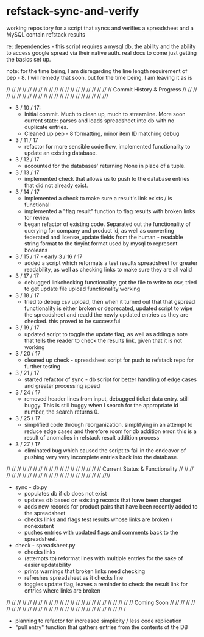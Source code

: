 # refstack-sync-and-verify
working repository for a script that syncs and verifies a spreadsheet and a
MySQL contain refstack results

re: dependencies - this script requires a mysql db, the ability and the ability
to access google spread via their native auth. real docs to come
just getting
the basics set up.

note: for the time being, I am disregarding the line length requirement of
pep - 8. I will remedy that soon, but for the time being, I am leaving it as is

// // // // // // // // // // // // // // // // // // // // Commit History & Progress // // // // // // // // // // // // // // // // // // // // // ///

* 3 / 10 / 17:
    - Initial commit. Much to clean up, much to streamline. More soon
        current state: parses and loads spreadsheet into db with no duplicate
        entries.
    - Cleaned up pep - 8 formatting, minor item ID matching debug
* 3 / 11 / 17
    - refactor for more sensible code flow, implemented functionality
        to update an existing database.
* 3 / 12 / 17
    - accounted for the databases' returning None in place of a tuple.
* 3 / 13 / 17
    - implemented check that allows us to push to the database entries that
        did not already exist.
* 3 / 14 / 17
    - implemented a check to make sure a result's link exists / is
        functional
    - implemented a "flag result" function to flag results with broken links for
        review
    - began refactor of existing code. Separated out the functionality of querying
        for company and product id, as well as converting federated and license_update
        fields from the human - readable string format to the tinyint format used by
        mysql to represent booleans
* 3 / 15 / 17 - early 3 / 16 / 17
    - added a script which reformats a test results spreadsheet for greater
        readability, as well as checking links to make sure they are all valid
* 3 / 17 / 17
    - debugged linkchecking functionality, got the file to write to csv, tried to get
        update file upload functionality working
* 3 / 18 / 17
    - tried to debug csv upload, then when it turned out that that gspread functionality
        is either broken or deprecated, updated script to wipe the spreadsheet and readd
        the newly updated entries as they are checked. this proved to be successful
* 3 / 19 / 17
    - updated script to toggle the update flag, as well as adding a note that tells the
        reader to check the results link, given that it is not working
* 3 / 20 / 17
    - cleaned up check - spreadsheet script for push to refstack repo for further testing
* 3 / 21 / 17
    - started refactor of sync - db script for better handling of edge cases and greater
        processing speed
* 3 / 24 / 17
    - removed header lines from input, debugged ticket data entry. still buggy. This is
        still buggy
        when I search for the appropriate id number, the search returns 0.
* 3 / 25 / 17
    - simplified code through reorganization. simplifying in an attempt to reduce edge
        cases and therefore room for db addition error. this is a result of anomalies in
        refstack result addition process
* 3 / 27 / 17
    - eliminated bug which caused the script to fail in the endeavor of pushing very
        very incomplete entries back into the database.

// // // // // // // // // // // // // // // // // // Current Status & Functionality // // // // // // // // // // // // // // // // // // // // // ////

* sync - db.py
    - populates db if db does not exist
    - updates db based on existing records that have been changed
    - adds new records for product pairs that have been recently added to the spreadsheet
    - checks links and flags test results whose links are broken / nonexistent
    - pushes entries with updated flags and comments back to the spreadsheet.
* check - spreadsheet.py
    - checks links
    - (attempts to) reformat lines with multiple entries for the sake of easier updatability
    - prints warnings that broken links need checking
    - refreshes spreadsheet as it checks line
    - toggles update flag, leaves a reminder to check the result link for entries where links
        are broken

// // // // // // // // // // // // // // // // // // // // // // // // Coming Soon // // // // // // // // // // // // // // // // // // // // // // // // // // // /

*  planning to refactor for increased simplicity / less code replication
* "pull entry" function that gathers entries from the contents of the DB

